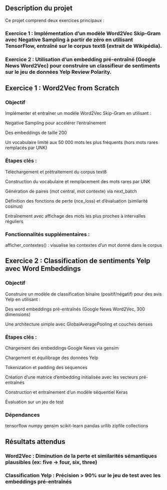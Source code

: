 ## Description du projet
Ce projet comprend deux exercices principaux :

### Exercice 1 : Implémentation d’un modèle Word2Vec Skip-Gram avec Negative Sampling à partir de zéro en utilisant TensorFlow, entraîné sur le corpus text8 (extrait de Wikipédia).

### Exercice 2 : Utilisation d’un embedding pré-entraîné (Google News Word2Vec) pour construire un classifieur de sentiments sur le jeu de données Yelp Review Polarity.

##  Exercice 1 : Word2Vec from Scratch
### Objectif
Implémenter et entraîner un modèle Word2Vec Skip-Gram en utilisant :

Negative Sampling pour accélérer l’entraînement

Des embeddings de taille 200

Un vocabulaire limité aux 50 000 mots les plus fréquents (hors mots rares remplacés par UNK)

### Étapes clés :
Téléchargement et prétraitement du corpus text8

Construction du vocabulaire et remplacement des mots rares par UNK

Génération de paires (mot central, mot contexte) via next_batch

Définition des fonctions de perte (nce_loss) et d’évaluation (similarité cosinus)

Entraînement avec affichage des mots les plus proches à intervalles réguliers

### Fonctionnalités supplémentaires :
afficher_contextes() : visualise les contextes d’un mot donné dans le corpus

## Exercice 2 : Classification de sentiments Yelp avec Word Embeddings
### Objectif
Construire un modèle de classification binaire (positif/négatif) pour des avis Yelp en utilisant :

Des word embeddings pré-entraînés (Google News Word2Vec, 300 dimensions)

Une architecture simple avec GlobalAveragePooling et couches denses

### Étapes clés :
Chargement des embeddings Google News via gensim

Chargement et équilibrage des données Yelp

Tokenization et padding des séquences

Création d’une matrice d’embedding initialisée avec les vecteurs pré-entraînés

Construction et entraînement d’un modèle séquentiel Keras

Évaluation sur un jeu de test

### Dépendances
tensorflow
numpy
gensim
scikit-learn
pandas
urllib
zipfile
collections

## Résultats attendus
  ### Word2Vec : Diminution de la perte et similarités sémantiques plausibles (ex: five → four, six, three)
  
  ### Classification Yelp : Précision > 90% sur le jeu de test avec les embeddings pré-entraînés


